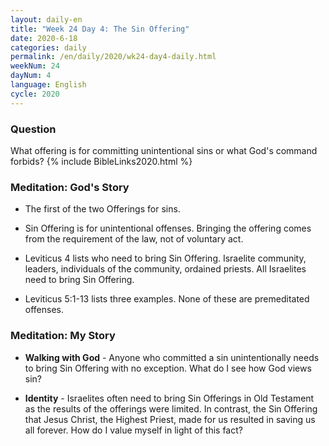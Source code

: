```yaml
---
layout: daily-en
title: "Week 24 Day 4: The Sin Offering"
date: 2020-6-18 
categories: daily
permalink: /en/daily/2020/wk24-day4-daily.html
weekNum: 24
dayNum: 4
language: English
cycle: 2020
---
```

### Question     
What offering is for committing unintentional sins or what God's command forbids?
{% include BibleLinks2020.html %} 

### Meditation: God's Story   
+ The first of the two Offerings for sins. 

+ Sin Offering is for unintentional offenses. Bringing the offering comes from the requirement of the law, not of voluntary act. 

+ Leviticus 4 lists who need to bring Sin Offering. Israelite community, leaders, individuals of the community, ordained priests. All Israelites need to bring Sin Offering. 

+ Leviticus 5:1-13 lists three examples. None of these are premeditated offenses.  

### Meditation: My Story   
+ **Walking with God** - Anyone who committed a sin unintentionally needs to bring Sin Offering with no exception. What do I see how God views sin? 

+ **Identity** - Israelites often need to bring Sin Offerings in Old Testament as the results of the offerings were limited. In contrast, the Sin Offering that Jesus Christ, the Highest Priest, made for us resulted in saving us all forever. How do I value myself in light of this fact? 
